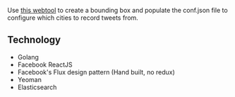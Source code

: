 Use [this webtool](http://boundingbox.klokantech.com/) to create a bounding box and populate
the conf.json file to configure which cities to record tweets from.

## Technology

- Golang
- Facebook ReactJS
- Facebook's Flux design pattern (Hand built, no redux)
- Yeoman
- Elasticsearch
